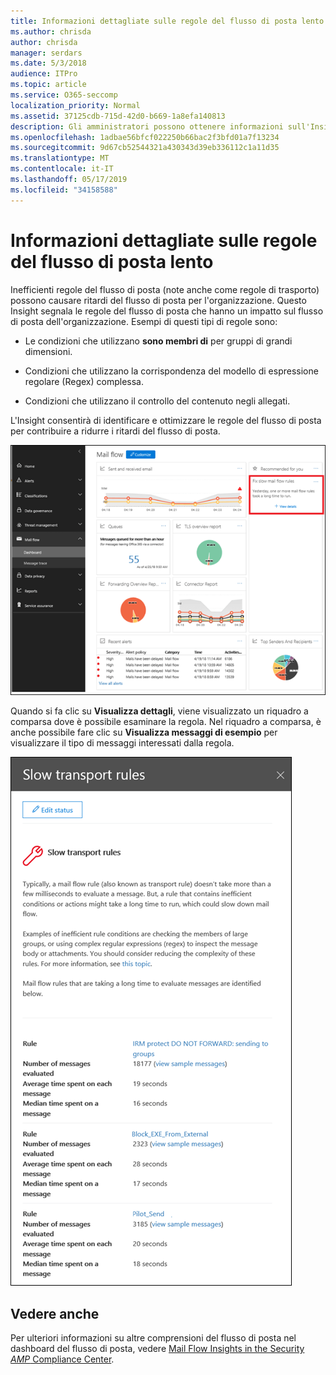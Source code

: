 ```yaml
---
title: Informazioni dettagliate sulle regole del flusso di posta lento
ms.author: chrisda
author: chrisda
manager: serdars
ms.date: 5/3/2018
audience: ITPro
ms.topic: article
ms.service: O365-seccomp
localization_priority: Normal
ms.assetid: 37125cdb-715d-42d0-b669-1a8efa140813
description: Gli amministratori possono ottenere informazioni sull'Insight delle regole del flusso di posta lenta nel dashboard del flusso di posta nel centro sicurezza & Compliance.
ms.openlocfilehash: 1adbae56bfcf022250b66bac2f3bfd01a7f13234
ms.sourcegitcommit: 9d67cb52544321a430343d39eb336112c1a11d35
ms.translationtype: MT
ms.contentlocale: it-IT
ms.lasthandoff: 05/17/2019
ms.locfileid: "34158588"
---
```

# <a name="slow-mail-flow-rules-insight"></a>Informazioni dettagliate sulle regole del flusso di posta lento

Inefficienti regole del flusso di posta (note anche come regole di trasporto) possono causare ritardi del flusso di posta per l'organizzazione. Questo Insight segnala le regole del flusso di posta che hanno un impatto sul flusso di posta dell'organizzazione. Esempi di questi tipi di regole sono:

- Le condizioni che utilizzano **sono membri di** per gruppi di grandi dimensioni.

- Condizioni che utilizzano la corrispondenza del modello di espressione regolare (Regex) complessa.

- Condizioni che utilizzano il controllo del contenuto negli allegati.

L'Insight consentirà di identificare e ottimizzare le regole del flusso di posta per contribuire a ridurre i ritardi del flusso di posta.

![Una panoramica delle regole del flusso di posta lenta nel dashboard del flusso di posta nel centro sicurezza & Compliance](media/1dd90faa-f065-4b10-8b47-d35dc127fc26.png)

Quando si fa clic su **Visualizza dettagli**, viene visualizzato un riquadro a comparsa dove è possibile esaminare la regola. Nel riquadro a comparsa, è anche possibile fare clic su **Visualizza messaggi di esempio** per visualizzare il tipo di messaggi interessati dalla regola.

![Riquadro a comparsa dopo aver fatto clic su Visualizza dettagli in una panoramica delle regole del flusso di posta lenta nel dashboard del flusso di posta](media/2cbd43b7-1f21-4338-a70c-7b50de5c69cd.png)

## <a name="see-also"></a>Vedere anche

Per ulteriori informazioni su altre comprensioni del flusso di posta nel dashboard del flusso di posta, vedere [Mail Flow Insights in the Security _AMP_ Compliance Center](mail-flow-insights.md).
